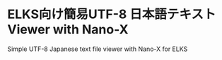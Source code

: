 # ELKS向け簡易UTF-8 日本語テキストViewer with Nano-X
Simple UTF-8 Japanese text file viewer with Nano-X for ELKS
